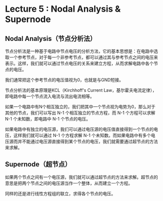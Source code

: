 # Lecture 5 : Nodal Analysis & Supernode

## Nodal Analysis（节点分析法）

节点分析法是一种基于电路中节点电压的分析方法，它的基本思想是：在电路中选取一个参考节点，对于每一个非参考节点，都可以通过其与参考节点之间的电压来表示。这样，我们就可以通过节点电压的关系来建立方程，从而求解电路中各个节点的电压。

我们通常把这个参考节点的电压值视为0，也就是与GND短接。

节点分析法的基本原理是KCL（Kirchhoff's Current Law，基尔霍夫电流定律），即电路中每一个节点流入电流与流出电流相等。

如果一个电路中有N个相互独立的，我们把其中一个节点视为电势为0，那么对于其他的节点，我们可以写出 N-1 个相互独立的节点方程，而 N-1 个方程可以求解 N-1 个未知数，即电路中 N-1 个节点的电压。

如果电路中有独立的电压源，我们可以通过电压源的电压值直接得到一个节点的电压，这样我们就可以通过 N-1 个方程求解 N-1 个未知数。而如果电路中有多个电压源而并不能通过电压源直接得到某个节点的电压，我们就需要通过超节点的方法来求解。

## Supernode（超节点）

如果两个节点之间有一个电压源，我们就可以通过超节点的方法来求解。超节点的意思是把两个节点之间的电压源当作一个整体，从而建立一个方程。

同样的还是进行线性方程组的联立，求得各个节点的电压。
